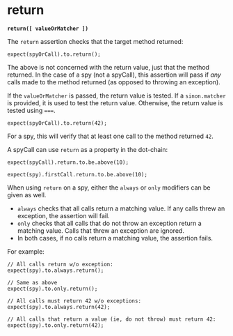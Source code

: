 # return

**`return([ valueOrMatcher ])`**

The `return` assertion checks that the target method returned:

    expect(spyOrCall).to.return();

The above is not concerned with the return value, just that the method returned. In
the case of a spy (not a spyCall), this assertion will pass if *any* calls made to
the method returned (as opposed to throwing an exception).

If the `valueOrMatcher` is passed, the return value is tested. If a `sinon.matcher`
is provided, it is used to test the return value. Otherwise, the return value is
tested using `===`.

    expect(spyOrCall).to.return(42);

For a spy, this will verify that at least one call to the method returned `42`.

A spyCall can use `return` as a property in the dot-chain:

    expect(spyCall).return.to.be.above(10);

    expect(spy).firstCall.return.to.be.above(10);

When using `return` on a spy, either the `always` or `only` modifiers can be given
as well.

 - `always` checks that all calls return a matching value. If any calls threw an
  exception, the assertion will fail.
 - `only` checks that all calls that do not throw an exception return a matching
 value. Calls that threw an exception are ignored.
 - In both cases, if no calls return a matching value, the assertion fails.

For example:

    // All calls return w/o exception:
    expect(spy).to.always.return();

    // Same as above
    expect(spy).to.only.return();

    // All calls must return 42 w/o exceptions:
    expect(spy).to.always.return(42);

    // All calls that return a value (ie, do not throw) must return 42:
    expect(spy).to.only.return(42);
